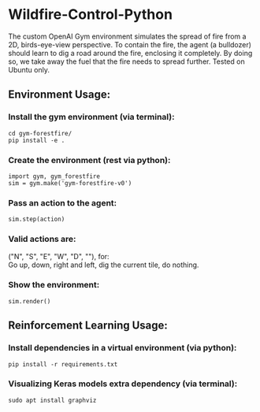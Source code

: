 # Wildfire-Control-Python
The custom OpenAI Gym environment simulates the spread of fire from a 2D, birds-eye-view perspective. 
To contain the fire, the agent (a bulldozer) should learn to dig a road around the fire, enclosing it completely. 
By doing so, we take away the fuel that the fire needs to spread further. Tested on Ubuntu only.

## Environment Usage:

### Install the gym environment (via terminal):
`cd gym-forestfire/`\
`pip install -e .`

### Create the environment (rest via python):
`import gym, gym_forestfire`\
`sim = gym.make('gym-forestfire-v0')`

### Pass an action to the agent: 
`sim.step(action)`

### Valid actions are:
("N", "S", "E", "W", "D", ""), for:\
Go up, down, right and left, dig the current tile, do nothing.

### Show the environment:
`sim.render()`

## Reinforcement Learning Usage:

### Install dependencies in a virtual environment (via python):
`pip install -r requirements.txt`

### Visualizing Keras models extra dependency (via terminal):
`sudo apt install graphviz`
